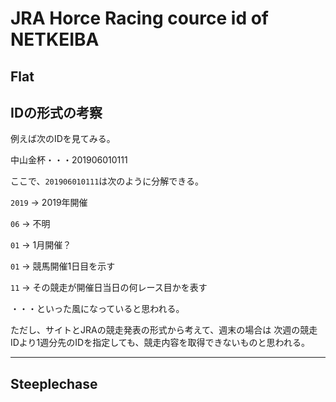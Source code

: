 # JRA Horce Racing cource id of NETKEIBA

## Flat

 [中山金杯]:201906010111

 [京都金杯]:201908010111

 [シンザン記念]:201908010211


## IDの形式の考察

例えば次のIDを見てみる。

中山金杯・・・201906010111

ここで、```201906010111```は次のように分解できる。

```2019``` -> 2019年開催

```06``` -> 不明

```01``` -> 1月開催？

```01``` -> 競馬開催1日目を示す

```11``` -> その競走が開催日当日の何レース目かを表す

・・・といった風になっていると思われる。

ただし、サイトとJRAの競走発表の形式から考えて、週末の場合は
次週の競走IDより1週分先のIDを指定しても、競走内容を取得できないものと思われる。

---

## Steeplechase
